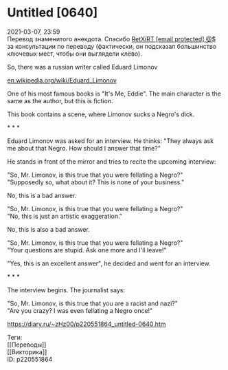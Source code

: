 Untitled [0640]
================

   
 2021-03-07, 23:59   
  Перевод знаменитого анекдота. Спасибо  [RetXiRT  [email protected]  @$](http://Hellspawn.diary.ru "Atomicautionuclear")  за консультации по переводу (фактически, он подсказал большинство ключевых мест, чтобы они выглядели клёво).   
   
 So, there was a russian writer called Eduard Limonov   
   
  [en.wikipedia.org/wiki/Eduard\_Limonov](https://en.wikipedia.org/wiki/Eduard_Limonov)    
   
 One of his most famous books is "It's Me, Eddie". The main character is the same as the author, but this is fiction.   
   
 This book contains a scene, where Limonov sucks a Negro's dick.   
   
 \* \* \*   
   
 Eduard Limonov was asked for an interview. He thinks: "They always ask me about that Negro. How should I answer that time?"   
   
 He stands in front of the mirror and tries to recite the upcoming interview:   
   
 "So, Mr. Limonov, is this true that you were fellating a Negro?"   
 "Supposedly so, what about it? This is none of your business."   
   
 No, this is a bad answer.   
   
 "So, Mr. Limonov, is this true that you were fellating a Negro?"   
 "No, this is just an artistic exaggeration."   
   
 No, this is also a bad answer.   
   
 "So, Mr. Limonov, is this true that you were fellating a Negro?"   
 "Your questions are stupid. Ask one more and I'll leave!"   
   
 "Yes, this is an excellent answer", he decided and went for an interview.   
   
 \* \* \*   
   
 The interview begins. The journalist says:   
   
 "So, Mr. Limonov, is this true that you are a racist and nazi?"   
 "Are you crazy? I was even fellating a Negro once!"   
    
 <https://diary.ru/~zHz00/p220551864_untitled-0640.htm>   
   
 Теги:   
 [[Переводы]]   
 [[Викторика]]   
 ID: p220551864